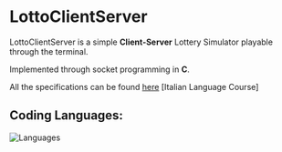 # LottoClientServer

LottoClientServer is a simple **Client-Server** Lottery Simulator playable through the terminal.

Implemented through socket programming in **C**.

All the specifications can be found [here](https://github.com/Tomawk/LottoClientServer/blob/master/progetto_reti_2019.pdf) [Italian Language Course]  

## Coding Languages:

![Languages](https://skillicons.dev/icons?i=c&theme=light)


